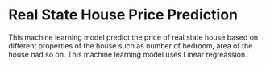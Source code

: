 # Real State House Price Prediction 
This machine learning model predict the price of real state house based on different properties of the house such as number of bedroom, area of the house nad so on. This machine learning model uses Linear regreassion. 
